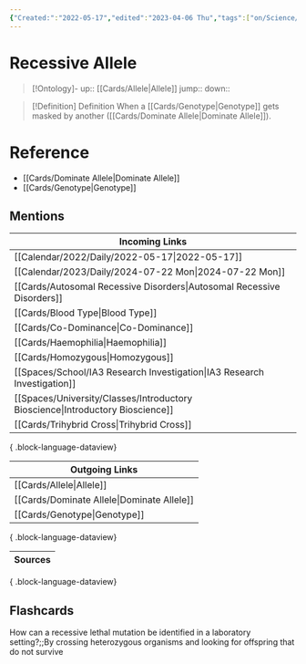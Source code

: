 ```yaml
---
{"Created:":"2022-05-17","edited":"2023-04-06 Thu","tags":["on/Science/Biology/Genetics","School","Uni/LFS252","flashcards/LFS252"],"date created":"2022-05-17 Tue","dg-publish":true,"permalink":"/cards/recessive-allele/","dgPassFrontmatter":true}
---
```


# Recessive Allele

> [!Ontology]-
> up:: [[Cards/Allele\|Allele]]
> jump::
> down:: 

> [!Definition] Definition
> When a [[Cards/Genotype\|Genotype]] gets masked by another ([[Cards/Dominate Allele\|Dominate Allele]]).

# Reference

- [[Cards/Dominate Allele\|Dominate Allele]]
- [[Cards/Genotype\|Genotype]]

## Mentions

| Incoming Links                                                                    |
| --------------------------------------------------------------------------------- |
| [[Calendar/2022/Daily/2022-05-17\|2022-05-17]]                                 |
| [[Calendar/2023/Daily/2024-07-22 Mon\|2024-07-22 Mon]]                         |
| [[Cards/Autosomal Recessive Disorders\|Autosomal Recessive Disorders]]         |
| [[Cards/Blood Type\|Blood Type]]                                               |
| [[Cards/Co-Dominance\|Co-Dominance]]                                           |
| [[Cards/Haemophilia\|Haemophilia]]                                             |
| [[Cards/Homozygous\|Homozygous]]                                               |
| [[Spaces/School/IA3 Research Investigation\|IA3 Research Investigation]]       |
| [[Spaces/University/Classes/Introductory Bioscience\|Introductory Bioscience]] |
| [[Cards/Trihybrid Cross\|Trihybrid Cross]]                                     |

{ .block-language-dataview}

| Outgoing Links                                |
| --------------------------------------------- |
| [[Cards/Allele\|Allele]]                   |
| [[Cards/Dominate Allele\|Dominate Allele]] |
| [[Cards/Genotype\|Genotype]]               |

{ .block-language-dataview}

| Sources |
| ------- |

{ .block-language-dataview}

## Flashcards

How can a recessive lethal mutation be identified in a laboratory setting?;;By crossing heterozygous organisms and looking for offspring that do not survive
<!--SR:!2024-11-13,9,230-->